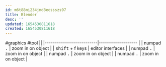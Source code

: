 ```yaml
---
id: m6t88mi234jmd8ecssszs97
title: Blender
desc: ''
updated: 1654530811618
created: 1654530811618
---
```

#graphics #tool
||
|--------------------------|------------------- |
| numpad <kbd>.</kbd>	| zoom in on object |
| <kbd>shift</kbd> + f keys	| editor interfaces |
| numpad <kbd>.</kbd>	| zoom in on object |
| numpad <kbd>.</kbd>	| zoom in on object |
| numpad <kbd>.</kbd>	| zoom in on object |

